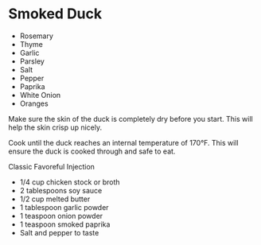 # Smoked Duck

- Rosemary
- Thyme
- Garlic
- Parsley
- Salt
- Pepper
- Paprika
- White Onion
- Oranges

Make sure the skin of the duck is completely dry before you start. This will help the skin crisp up nicely.

Cook until the duck reaches an internal temperature of 170°F. This will ensure the duck is cooked through and safe to eat.

Classic Favoreful Injection

- 1/4 cup chicken stock or broth
- 2 tablespoons soy sauce
- 1/2 cup melted butter
- 1 tablespoon garlic powder
- 1 teaspoon onion powder
- 1 teaspoon smoked paprika
- Salt and pepper to taste
